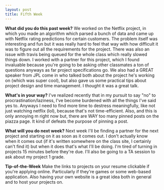 ```yaml
---
layout: post
title: Fifth Week
---
```


**What did you do this past week?**
We worked on the Netflix project, in which you made an algorithm which parsed a bunch of data and came up with Netflix rating predictions for certain customers. The problem itself was interesting and fun but it was really hard to feel that way with how difficult it was to figure out all the requirements for the project. There was also an issue with travis being queued for the whole class which really slowed things down. I worked with a partner for this project, which I found invaluable because you're going to be asking other classmates a ton of questions anyways as far project specifications go. We also had a GREAT speaker from JPL come in who talked both about the project he's working on (which was super cool), but also gave us some practical tips about project design and time management. I thought it was a great talk.

**What's in your way?**
I've realized recently that in my pursuit to say "no" to procrastination/laziness, I've become burdened with all the things I've said yes to. Anyways I need to find more time to destress meaningfully, like not just watching netflix (lol), because that's not time-efficient. Also, and this is only annoying m right now but, there are WAY too many pinned posts on the piazza page. It kind of defeats the purpose of pinning a post.

**What will you do next week?**
Next week I'll be finding a partner for the next project and starting on it as soon as it comes out. I don't actually know when it comes out (if it's written somewhere on the class site, I certainly can't find it) but when it does that's what I'll be doing. I'm tired of turning in projects 15 minutes before they're due. I'll also be going to a TA session to ask about my project 1 grade.

**Tip-of-the-Week**
Make the links to projects on your resume clickable if you're applying online. Particularly if they're games or some web-based application. Also having your own website is a great idea both in general and to host your projects on.
